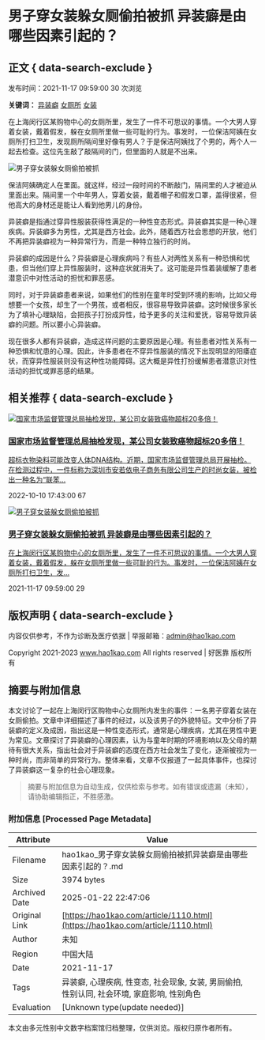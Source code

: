 # 男子穿女装躲女厕偷拍被抓 异装癖是由哪些因素引起的？

## 正文 { data-search-exclude }


发布时间：2021-11-17 09:59:00 30 次浏览

**关键词：** [异装癖](https://www.hao1kao.com/article/search-keyword-%E5%BC%82%E8%A3%85%E7%99%96.html) [女厕所](https://www.hao1kao.com/article/search-keyword-%E5%A5%B3%E5%8E%95%E6%89%80.html) [女装](https://www.hao1kao.com/article/search-keyword-%E5%A5%B3%E8%A3%85.html)

在上海闵行区某购物中心的女厕所里，发生了一件不可思议的事情。一个大男人穿着女装，戴着假发，躲在女厕所里做一些可耻的行为。事发时，一位保洁阿姨在女厕所打扫卫生，发现厕所隔间里好像有男人？于是保洁阿姨找了个男的，两个人一起去检查。这位先生敲了敲隔间的门，但里面的人就是不出来。

![男子穿女装躲女厕偷拍被抓](https://img.hao1kao.com/202402/a908d7fb56620fc.jpeg)

保洁阿姨确定人在里面。就这样，经过一段时间的不断敲门，隔间里的人才被迫从里面出来。隔间里一个中年男人，穿着女装，戴着帽子和假发口罩，盖得很紧，但他高大的身材还是能让人看到他男儿的身份。

异装癖是指通过穿异性服装获得性满足的一种性变态形式。异装癖其实是一种心理疾病。异装癖多为男性，尤其是西方社会。此外，随着西方社会思想的开放，他们不再把异装癖视为一种异常行为，而是一种特立独行的时尚。

异装癖的成因是什么？异装癖是心理疾病吗？有些人对两性关系有一种恐惧和忧患，但当他们穿上异性服装时，这种症状就消失了。这可能是异性着装缓解了患者潜意识中对性活动的担忧和罪恶感。

同时，对于异装癖患者来说，如果他们的性别在童年时受到环境的影响，比如父母想要一个女孩，却生了一个男孩，或者相反，很容易导致异装癖。这时候很多家长为了填补心理缺陷，会把孩子打扮成异性，给予更多的关注和爱抚，容易导致异装癖的问题。所以要小心异装癖。

现在很多人都有异装癖，造成这样问题的主要原因是心理。有些患者对性关系有一种恐惧和忧患的心理。因此，许多患者在不穿异性服装的情况下出现明显的阳痿症状，而穿异性服装则没有这种性功能障碍。这大概是异性打扮缓解患者潜意识对性活动的担忧或罪恶感的结果。

## 相关推荐 { data-search-exclude }

[![国家市场监督管理总局抽检发现，某公司女装致癌物超标20多倍！](https://img.hao1kao.com/202402/e30c714dc315659.jpeg)](https://www.hao1kao.com/article/1947.html)

### [国家市场监督管理总局抽检发现，某公司女装致癌物超标20多倍！](https://www.hao1kao.com/article/1947.html)

[超标衣物染料可能改变人体DNA结构。近期，国家市场监督管理总局开展抽检。在检测过程中，一件标称为深圳市安若依电子商务有限公司生产的时尚女装，被检出一种名为“联苯...](https://www.hao1kao.com/article/1947.html)

2022-10-10 17:43:00 67

[![男子穿女装躲女厕偷拍被抓](https://img.hao1kao.com/202402/0e785d3c0666f22.jpeg)](https://www.hao1kao.com/article/1110.html)

### [男子穿女装躲女厕偷拍被抓 异装癖是由哪些因素引起的？](https://www.hao1kao.com/article/1110.html)

[在上海闵行区某购物中心的女厕所里，发生了一件不可思议的事情。一个大男人穿着女装，戴着假发，躲在女厕所里做一些可耻的行为。事发时，一位保洁阿姨在女厕所打扫卫生，发...](https://www.hao1kao.com/article/1110.html)

2021-11-17 09:59:00 29

## 版权声明 { data-search-exclude }

内容仅供参考，不作为诊断及医疗依据 | 举报邮箱：admin@hao1kao.com 

Copyright 2021-2023 www.hao1kao.com All rights reserved | 好医靠 版权所有
<!-- tcd_original_link https://hao1kao.com/article/1110.html -->


## 摘要与附加信息

<!-- tcd_abstract -->
本文讨论了一起在上海闵行区购物中心女厕所内发生的事件：一名男子穿着女装在女厕偷拍。文章中详细描述了事件的经过，以及该男子的外貌特征。文中分析了异装癖的定义及成因，指出这是一种性变态形式，通常是心理疾病，尤其在男性中更为常见。文章探讨了异装癖的心理因素，认为与童年时期的环境影响以及父母的期待有很大关系，指出社会对于异装癖的态度在西方社会发生了变化，逐渐被视为一种时尚，而非简单的异常行为。整体来看，文章不仅报道了一起具体事件，也探讨了异装癖这一复杂的社会心理现象。
<!-- tcd_abstract_end -->

> 摘要与附加信息为自动生成，仅供检索与参考。如有错误或遗漏（未知），请协助编辑指正，不胜感激。

### 附加信息 [Processed Page Metadata]

| Attribute       | Value                                  |
|-----------------|----------------------------------------|
| Filename        | hao1kao_男子穿女装躲女厕偷拍被抓异装癖是由哪些因素引起的？.md                             |
| Size            | 3974 bytes                           |
| Archived Date   | 2025-01-22 22:47:06                             |
| Original Link   | [https://hao1kao.com/article/1110.html](https://hao1kao.com/article/1110.html)                       |
| Author          | 未知                               |
| Region          | 中国大陆                               |
| Date            | 2021-11-17                                 |
| Tags            | 异装癖, 心理疾病, 性变态, 社会现象, 女装, 男厕偷拍, 性别认同, 社会环境, 家庭影响, 性别角色                                 |
| Evaluation            | [Unknown type(update needed)]                                 |
<!-- tcd_table_end -->

本文由多元性别中文数字档案馆归档整理，仅供浏览。版权归原作者所有。
